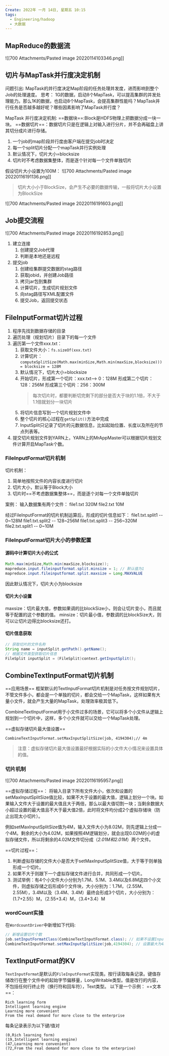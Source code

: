 ```yaml
---
Create: 2022年 一月 14日, 星期五 10:15
tags: 
  - Engineering/hadoop
  - 大数据
---
```



## MapReduce的数据流
![[700 Attachments/Pasted image 20220114103346.png]]

## 切片与MapTask并行度决定机制
问题引出:
MapTask的并行度决定Map阶段的任务处理并发度，进而影响到整个Job的处理速度。
思考：
1G的数据，启动8个MapTask，可以提高集群的并发处理能力。那么1K的数据，也启动8个MapTask，会提高集群性能吗？MapTask并行任务是否越多越好呢？哪些因素影响了MapTask并行度？

MapTask 并行度决定机制:
==数据块==:Block是HDFS物理上把数据分成一块一块。
==数据切片==：数据切片只是在逻辑上对输入进行分片，并不会再磁盘上讲其切分成片进行存储。

1. 一个job的map阶段并行度由客户端在提交job时决定
2. 每一个split切片分配一个mapTask并行实例处理
3. 默认情况下，切片大小=blocksize
4. 切片时不考虑数据集整体，而是逐个针对每一个文件单独切片

假设切片大小设置为100M：
![[700 Attachments/Pasted image 20220116191136.png]]

> 切片大小小于BlockSize，会产生不必要的数据传输，一般将切片大小设置为BlockSize

![[700 Attachments/Pasted image 20220116191603.png]]

## Job提交流程
![[700 Attachments/Pasted image 20220116192853.png]]

1. 建立连接
	1. 创建提交Job代理
	2. 判断是本地还是远程
2. 提交job
	1. 创建给集群提交数据的stag路径
	2. 获取jobid，并创建Job路径
	3. 拷贝jar包到集群
	4. 计算切片，生成切片规划文件
	5. 向stag路径写XML配置文件
	6. 提交Job，返回提交状态



## FileInputFormat切片过程
1. 程序先找到数据存储的目录
2. 遍历处理（规划切片）目录下的每一个文件
3. 遍历第一个文件xxx.txt：
	1. 获取文件大小：`fs.sizeOf(xxx.txt)`
	2. 计算切片：`computeSplitSize(Math.max(minSize,Math.min(maxSize,blocksize))) = blocksize = 128M`
	3. 默认情况下，切片大小=blocksize
	4. 开始切片，形成第一个切片：xxx.txt--> 0：128M
							 形成第二个切片：128：256M
							 形成第三个切片：256：300M
		 > 每次切片时，都要判断切完剩下的部分是否大于块的1.1倍，不大于1.1倍就划分一块切片
	5. 将切片信息写到一个切片规划文件中
	6. 整个切片的核心过程在`getSplit()`方法中完成
	7. InputSplit只记录了切片的元数据信息，比如起始位置、长度以及所在的节点列表等。
4. 提交切片规划文件到YARN上，YARN上的MrAppMaster可以根据切片规划文件计算开启MapTask个数。


### FileInputFormat切片机制
切片机制：
1. 简单地按照文件的内容长度进行切片
2. 切片大小，默认等于Block大小
3. 切片时==不考虑数据集整体==，而是逐个对每一个文件单独切片

案例：
输入数据集有两个文件：
file1.txt	320M
file2.txt	10M

经过FileInputFormat的切片机制运算后，形成的切片信息如下：
file1.txt.split1 -- 0~128M
file1.txt.split2 -- 128~256M
file1.txt.split3 -- 256~320M
file2.txt.split1 -- 0~10M


### FileInputFormat切片大小的参数配置
#### 源码中计算切片大小的公式
```java
Math.max(minSize,Math.min(maxSize,blocksize));
mapreduce.input.fileinputformat.split.minsize = 1; // 默认值为1
mapreduce.input.fileinputformat.split.maxsize = Long.MAXVALUE
```
因此默认情况下，切片大小为blocksize

#### 切片大小设置
maxsize：切片最大值，参数如果调的比blockSize小，则会让切片变小，而且就等于配置的这个参数的值。
minsize：切片最小值，参数调的比blockSize大，则可以让切片边得比blocksize还打。

#### 切片信息获取
```java
// 获取切片的文件名称
String name = inputSplit.getPath().getName();
// 根据文件类型获取切片信息
FileSplit inputSplit = (FileSplit)context.getInputSplit();
```

## CombineTextInputFormat切片机制
==应用场景==
框架默认的TextInputFormat切片机制是对任务按文件规划切片，不管文件多小，都会是一个单独的切片，都会交给一个MapTask，这样如果有大量小文件，就会产生大量的MapTask，处理效率极其低下。

CombineTextInputFormat用于小文件过多的场景，它可以将多个小文件从逻辑上规划到一个切片中，这样，多个小文件就可以交给一个MapTask处理。

==虚拟存储切片最大值设置==
```jav
CombineTextInputFormat.setMaxInputSplitSize(job, 4194304);// 4m
```
> 注意：虚拟存储切片最大值设置最好根据实际的小文件大小情况来设置具体的值。

### 切片机制
![[700 Attachments/Pasted image 20220116195957.png]]

==虚拟存储过程==：
将输入目录下所有文件大小，依次和设置的setMaxInputSplitSize值比较，如果不大于设置的最大值，逻辑上划分一个块。如果输入文件大于设置的最大值且大于两倍，那么以最大值切割一块；当剩余数据大小超过设置的最大值且不大于最大值2倍，此时将文件均分成2个虚拟存储块（防止出现太小切片）。

例如setMaxInputSplitSize值为4M，输入文件大小为8.02M，则先逻辑上分成一个4M。剩余的大小为4.02M，如果按照4M逻辑划分，就会出现0.02M的小的虚拟存储文件，所以将剩余的4.02M文件切分成（*2.01M和2.01M*）两个文件。

==切片过程==：
1. 判断虚拟存储的文件大小是否大于setMaxInputSplitSize值，大于等于则单独形成一个切片。
2. 如果不大于则跟下一个虚拟存储文件进行合并，共同形成一个切片。
3. 测试举例：有4个小文件大小分别为1.7M、5.1M、3.4M以及6.8M这四个小文件，则虚拟存储之后形成6个文件块，大小分别为：1.7M，（2.55M、2.55M），3.4M以及（3.4M、3.4M）最终会形成3个切片，大小分别为：(1.7+2.55）M，（2.55+3.4）M，（3.4+3.4）M



### wordCount实操
在`WordcountDriver`中新增如下代码:
```java
// 新增设置切片个数
job.setInputFormatClass(CombineTextInputFormat.class); // 如果不设置InputFormat，它默认用的是TextInputFormat.class
CombineTextInputFormat.setMaxInputSplitSize(job,4194304); // 设置最大为4M
```


## TextInputFormat的KV
`TextInputFormat`是默认的`FileInputFormat`实现类。按行读取每条记录。键值存储改行在整个文件中的起始字节偏移量，LongWritable类型。值是改行的内容，不包括任何行终止符（换行符和回车符），Text类型。
以下是一个示例：
==文本==：
```
Rich learning form
Intelligent learning engine
Learning more convenient
From the real demand for more close to the enterprise
```
每条记录表示为以下键/值对
```
(0,Rich learning form)
(19,Intelligent learning engine)
(47,Learning more convenient)
(72,From the real demand for more close to the enterprise)
```